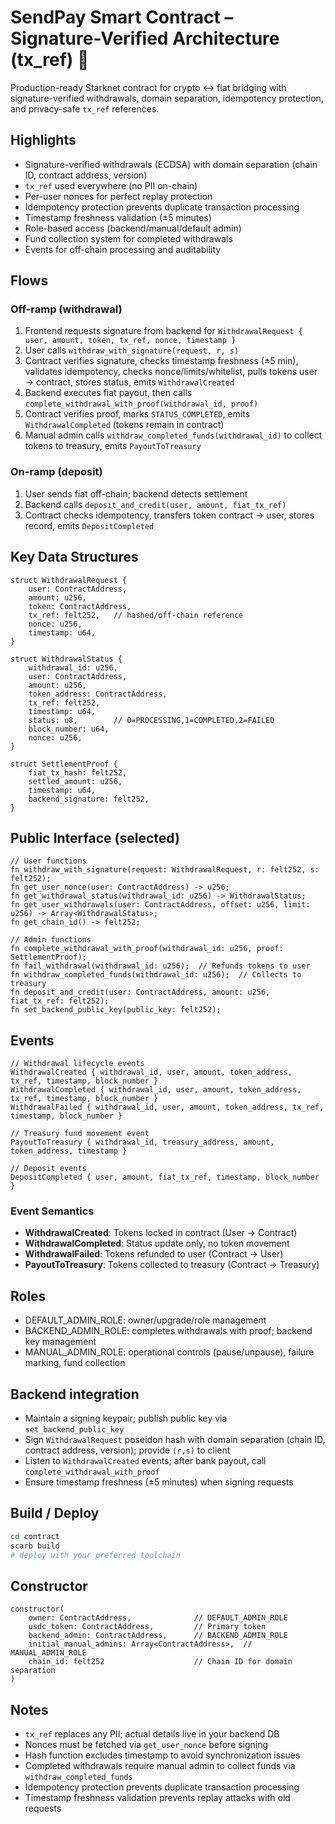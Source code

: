 # SendPay Smart Contract – Signature-Verified Architecture (tx_ref) 🚀

Production-ready Starknet contract for crypto ↔ fiat bridging with signature-verified withdrawals, domain separation, idempotency protection, and privacy-safe `tx_ref` references.

## Highlights
- Signature-verified withdrawals (ECDSA) with domain separation (chain ID, contract address, version)
- `tx_ref` used everywhere (no PII on-chain)
- Per-user nonces for perfect replay protection
- Idempotency protection prevents duplicate transaction processing
- Timestamp freshness validation (±5 minutes)
- Role-based access (backend/manual/default admin)
- Fund collection system for completed withdrawals
- Events for off-chain processing and auditability

## Flows

### Off-ramp (withdrawal)
1) Frontend requests signature from backend for `WithdrawalRequest { user, amount, token, tx_ref, nonce, timestamp }`
2) User calls `withdraw_with_signature(request, r, s)`
3) Contract verifies signature, checks timestamp freshness (±5 min), validates idempotency, checks nonce/limits/whitelist, pulls tokens user → contract, stores status, emits `WithdrawalCreated`
4) Backend executes fiat payout, then calls `complete_withdrawal_with_proof(withdrawal_id, proof)`
5) Contract verifies proof, marks `STATUS_COMPLETED`, emits `WithdrawalCompleted` (tokens remain in contract)
6) Manual admin calls `withdraw_completed_funds(withdrawal_id)` to collect tokens to treasury, emits `PayoutToTreasury`

### On-ramp (deposit)
1) User sends fiat off-chain; backend detects settlement
2) Backend calls `deposit_and_credit(user, amount, fiat_tx_ref)`
3) Contract checks idempotency, transfers token contract → user, stores record, emits `DepositCompleted`

## Key Data Structures
```cairo
struct WithdrawalRequest {
    user: ContractAddress,
    amount: u256,
    token: ContractAddress,
    tx_ref: felt252,   // hashed/off-chain reference
    nonce: u256,
    timestamp: u64,
}

struct WithdrawalStatus {
    withdrawal_id: u256,
    user: ContractAddress,
    amount: u256,
    token_address: ContractAddress,
    tx_ref: felt252,
    timestamp: u64,
    status: u8,        // 0=PROCESSING,1=COMPLETED,2=FAILED
    block_number: u64,
    nonce: u256,
}

struct SettlementProof {
    fiat_tx_hash: felt252,
    settled_amount: u256,
    timestamp: u64,
    backend_signature: felt252,
}
```

## Public Interface (selected)
```cairo
// User functions
fn withdraw_with_signature(request: WithdrawalRequest, r: felt252, s: felt252);
fn get_user_nonce(user: ContractAddress) -> u256;
fn get_withdrawal_status(withdrawal_id: u256) -> WithdrawalStatus;
fn get_user_withdrawals(user: ContractAddress, offset: u256, limit: u256) -> Array<WithdrawalStatus>;
fn get_chain_id() -> felt252;

// Admin functions
fn complete_withdrawal_with_proof(withdrawal_id: u256, proof: SettlementProof);
fn fail_withdrawal(withdrawal_id: u256);  // Refunds tokens to user
fn withdraw_completed_funds(withdrawal_id: u256);  // Collects to treasury
fn deposit_and_credit(user: ContractAddress, amount: u256, fiat_tx_ref: felt252);
fn set_backend_public_key(public_key: felt252);
```

## Events
```cairo
// Withdrawal lifecycle events
WithdrawalCreated { withdrawal_id, user, amount, token_address, tx_ref, timestamp, block_number }
WithdrawalCompleted { withdrawal_id, user, amount, token_address, tx_ref, timestamp, block_number }
WithdrawalFailed { withdrawal_id, user, amount, token_address, tx_ref, timestamp, block_number }

// Treasury fund movement event
PayoutToTreasury { withdrawal_id, treasury_address, amount, token_address, timestamp }

// Deposit events
DepositCompleted { user, amount, fiat_tx_ref, timestamp, block_number }
```

### Event Semantics
- **WithdrawalCreated**: Tokens locked in contract (User → Contract)
- **WithdrawalCompleted**: Status update only, no token movement
- **WithdrawalFailed**: Tokens refunded to user (Contract → User)
- **PayoutToTreasury**: Tokens collected to treasury (Contract → Treasury)

## Roles
- DEFAULT_ADMIN_ROLE: owner/upgrade/role management
- BACKEND_ADMIN_ROLE: completes withdrawals with proof; backend key management
- MANUAL_ADMIN_ROLE: operational controls (pause/unpause), failure marking, fund collection

## Backend integration
- Maintain a signing keypair; publish public key via `set_backend_public_key`
- Sign `WithdrawalRequest` poseidon hash with domain separation (chain ID, contract address, version); provide `(r,s)` to client
- Listen to `WithdrawalCreated` events; after bank payout, call `complete_withdrawal_with_proof`
- Ensure timestamp freshness (±5 minutes) when signing requests

## Build / Deploy
```bash
cd contract
scarb build
# deploy with your preferred toolchain
```

## Constructor
```cairo
constructor(
    owner: ContractAddress,              // DEFAULT_ADMIN_ROLE
    usdc_token: ContractAddress,         // Primary token
    backend_admin: ContractAddress,      // BACKEND_ADMIN_ROLE
    initial_manual_admins: Array<ContractAddress>,  // MANUAL_ADMIN_ROLE
    chain_id: felt252                    // Chain ID for domain separation
)
```

## Notes
- `tx_ref` replaces any PII; actual details live in your backend DB
- Nonces must be fetched via `get_user_nonce` before signing
- Hash function excludes timestamp to avoid synchronization issues
- Completed withdrawals require manual admin to collect funds via `withdraw_completed_funds`
- Idempotency protection prevents duplicate transaction processing
- Timestamp freshness validation prevents replay attacks with old requests
